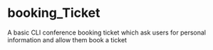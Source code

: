 # booking_Ticket
A basic CLI conference booking ticket which ask users for personal information and allow them book a ticket
